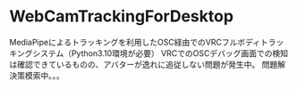 # WebCamTrackingForDesktop

MediaPipeによるトラッキングを利用したOSC経由でのVRCフルボディトラッキングシステム（Python3.10環境が必要）
VRCでのOSCデバッグ画面での検知は確認できているものの、アバターが逸れに追従しない問題が発生中。
問題解決策模索中。。。
